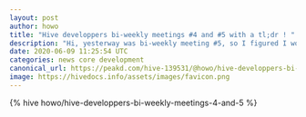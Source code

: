 ```yaml
---
layout: post
author: howo
title: "Hive developpers bi-weekly meetings #4 and #5 with a tl;dr ! "
description: "Hi, yesterway was bi-weekly meeting #5, so I figured I would link it along with #4 and provide a tl;dr for both of them."
date: 2020-06-09 11:25:54 UTC
categories: news core development
canonical_url: https://peakd.com/hive-139531/@howo/hive-developpers-bi-weekly-meetings-4-and-5
image: https://hivedocs.info/assets/images/favicon.png
---
```

{% hive howo/hive-developpers-bi-weekly-meetings-4-and-5 %}
